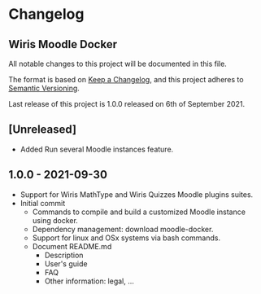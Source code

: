# Changelog

## Wiris Moodle Docker

All notable changes to this project will be documented in this file.

The format is based on [Keep a Changelog](https://keepachangelog.com/en/1.0.0/),
and this project adheres to [Semantic Versioning](https://semver.org/spec/v2.0.0.html).

Last release of this project is 1.0.0 released on 6th of September 2021.

## [Unreleased]

- Added Run several Moodle instances feature.

## 1.0.0 - 2021-09-30

- Support for Wiris MathType and Wiris Quizzes Moodle plugins suites.
- Initial commit
    - Commands to compile and build a customized Moodle instance using docker.
    - Dependency management: download moodle-docker.
    - Support for linux and OSx systems via bash commands.
    - Document README.md
        - Description
        - User's guide
        - FAQ
        - Other information: legal, ...